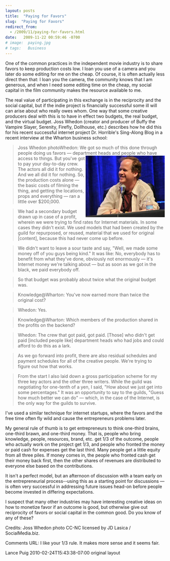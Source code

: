 ```yaml
---
layout: posts
title:  "Paying for Favors"
slug:  "Paying for Favors"
redirect_from:
  - /2009/11/paying-for-favors.html
date:   2009-11-22 00:59:46 -0700
# image:  paying.jpg
# tags:   Business
---
```


One of the common practices in the independent movie industry is to share favors to keep production costs low. I loan you use of a camera and you later do some editing for me on the cheap. Of course, it is often actually less direct then that: I loan you the camera, the community knows that I am generous, and when I need some editing time on the cheap, my social capital in the film community makes the resource available to me.

The real value of participating in this exchange is in the reciprocity and the social capital, but if the indie project is financially successful some ill will can arise about who really owes whom. One way that some creative producers deal with this is to have in effect two budgets, the real budget, and the virtual budget. Joss Whedon (creator and producer of Buffy the Vampire Slayer, Serenity, Firefly, Dollhouse, etc.) describes how he did this for his recent successful internet project Dr. Horrible's Sing-Along Blog in a recent interview at the Wharton business school:


> Joss Whedon photoWhedon: We got so much of this done through people doing us favors — department heads and
<img width="250px" align="right"  src="../assets/images/08.jpg" alt="cyberpunkstack"/> people who have access to things. But you've got to pay your day-to-day crew. The actors all did it for nothing. And we all did it for nothing. So, the production costs alone — the basic costs of filming the thing, and getting the locations, props and everything — ran a little over $200,000.

> We had a secondary budget drawn up in case of a profit, wherein we were trying to find rates for Internet materials. In some cases they didn't exist. We used models that had been created by the guild for repurposed, or reused, material that we used for original [content], because this had never come up before.

> We didn't want to leave a sour taste and say, "Well, we made some money off of you guys being kind." It was like: No, everybody has to benefit from what they've done, obviously not enormously — it's Internet money we're talking about — but as soon as we got in the black, we paid everybody off.

> So that budget was probably about twice what the original budget was.

> Knowledge@Wharton: You've now earned more than twice the original cost?

> Whedon: Yes.

> Knowledge@Wharton: Which members of the production shared in the profits on the backend?

> Whedon: The crew that got paid, got paid. [Those] who didn't get paid [included people like] department heads who had jobs and could afford to do this as a lark.

> As we go forward into profit, there are also residual schedules and payment schedules for all of the creative people. We're trying to figure out how that works.

> From the start I also laid down a gross participation scheme for my three key actors and the other three writers. While the guild was negotiating for one-tenth of a yen, I said, "How about we just get into some percentages." It was an opportunity to say to the guilds, "Guess how much better we can do" — which, in the case of the Internet, is the only way for the guilds to survive.

I've used a similar technique for internet startups, where the favors and the free time often fly wild and cause the entrepreneurs problems later.

My general rule of thumb is to get entrepreneurs to think one-third brains, one-third brawn, and one-third money. That is, people who bring knowledge, people, resources, brand, etc. get 1/3 of the outcome, people who actually work on the project get 1/3, and people who fronted the money or paid cash for expenses get the last third. Many people get a little equity from all three piles. If money comes in, the people who fronted cash get their money back first, then the other shares of revenues are distributed to everyone else based on the contributions.

It isn't a perfect model, but an afternoon of discussion with a team early on the entrepreneurial process--using this as a starting point for discussions — is often very successful in addressing future issues head-on before people become invested in differing expectations.

I suspect that many other industries may have interesting creative ideas on how to monetize favor if an outcome is good, but otherwise give out reciprocity of favors or social capital in the common good. Do you know of any of these?

Credits: Joss Whedon photo CC-NC licensed by JD Lasica / SocialMedia.biz.

Comments
URL: I like your 1/3 rule. It makes more sense and it seems fair.

Lance Puig 2010-02-24T15:43:38-07:00
original layout